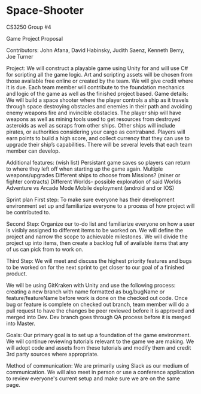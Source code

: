 # Space-Shooter
CS3250
Group #4 

Game Project Proposal

Contributors:
John Afana, David Habinsky, Judith Saenz, Kenneth Berry, Joe Turner

Project:	We will construct a playable game using Unity for and will use C# for scripting all the game logic. Art and scripting assets will be chosen from those available free online or created by the team. We will give credit where it is due. Each team member will contribute to the foundation mechanics and logic of the game as well as the finished project based.
Game details: We will build a space shooter where the player controls a ship as it travels through space destroying obstacles and enemies in their path and avoiding enemy weapons fire and invincible obstacles. The player ship will have weapons as well as mining tools used to get resources from destroyed asteroids as well as scraps from other ships. Other ships will include pirates, or authorities considering your cargo as contraband. Players will earn points to build a high score, and collect currency that they can use to upgrade their ship’s capabilities. There will be several levels that each team member can develop.

Additional features: (wish list)
Persistant game saves so players can return to where they left off when starting up the game again.
Multiple weapons/upgrades
Different ships to choose from
Missions? (miner or fighter contracts)
Different Worlds- possible exploration of said Worlds
Adventure vs Arcade Mode 
Mobile deployment (android and or IOS)

Sprint plan
First step: To make sure everyone has their development environment set up and familiarize everyone to a process of how project will be contributed to. 

Second Step: Organize our to-do list and familiarize everyone on how a user is visibly assigned to different items to be worked on. We will define the project and narrow the scope to achievable milestones. We will divide the project up into items, then create a backlog full of available items that any of us can pick from to work on. 

Third Step: We will meet and discuss the highest priority features and bugs to be worked on for the next sprint to get closer to our goal of a finished product.

We will be using GitKraken with Unity and use the following process: creating a new branch with name formatted as bug/bugName or feature/featureName before work is done on the checked out code. Once bug or feature is complete on checked out branch, team member will do a pull request to have the changes be peer reviewed before it is approved and merged into Dev. Dev branch goes through QA process before it is merged into Master.

Goals: Our primary goal is to set up a foundation of the game environment.  We will continue reviewing tutorials relevant to the game we are making. We will adopt code and assets from these tutorials and modify them and credit 3rd party sources where appropriate.

Method of communication: We are primarily using Slack as our medium of communication. We will also meet in person or use a conference application to review everyone's current setup and make sure we are on the same page.
